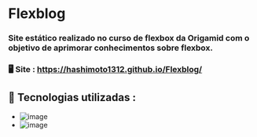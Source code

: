 # Flexblog
### Site estático realizado no curso de flexbox da Origamid com o objetivo de aprimorar conhecimentos sobre flexbox.
### 🖥️ Site : https://hashimoto1312.github.io/Flexblog/
## 👾 Tecnologias utilizadas : 
* ![image](https://img.shields.io/badge/HTML5-E34F26?style=for-the-badge&logo=html5&logoColor=white)
* ![image](https://img.shields.io/badge/CSS3-1572B6?style=for-the-badge&logo=css3&logoColor=white)
